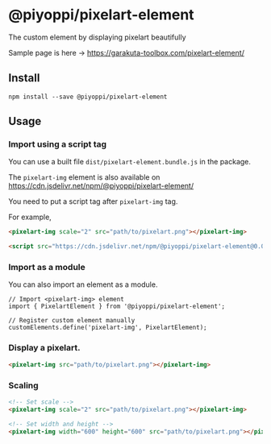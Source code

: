 # @piyoppi/pixelart-element

The custom element by displaying pixelart beautifully

Sample page is here -> https://garakuta-toolbox.com/pixelart-element/

## Install

```
npm install --save @piyoppi/pixelart-element
```

## Usage

### Import using a script tag

You can use a built file `dist/pixelart-element.bundle.js` in the package.

The `pixelart-img` element is also available on https://cdn.jsdelivr.net/npm/@piyoppi/pixelart-element/

You need to put a script tag after `pixelart-img` tag.

For example,
```html
<pixelart-img scale="2" src="path/to/pixelart.png"></pixelart-img>

<script src="https://cdn.jsdelivr.net/npm/@piyoppi/pixelart-element@0.0.5/dist/pixelart-element.bundle.js"></script>
```

### Import as a module
You can also import an element as a module.

```
// Import <pixelart-img> element
import { PixelartElement } from '@piyoppi/pixelart-element';

// Register custom element manually
customElements.define('pixelart-img', PixelartElement);
```

### Display a pixelart.

```html
<pixelart-img src="path/to/pixelart.png"></pixelart-img>
```

### Scaling

```html
<!-- Set scale -->
<pixelart-img scale="2" src="path/to/pixelart.png"></pixelart-img>

<!-- Set width and height -->
<pixelart-img width="600" height="600" src="path/to/pixelart.png"></pixelart-img>
```
